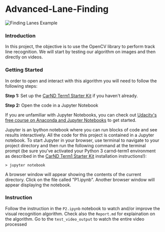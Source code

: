 [image1]: project_video.gif "Trained Agent"

# **Advanced-Lane-Finding** 

![Finding Lanes Example][image1] 

### Introduction
In this project, the objective is to use the OpenCV library to perform track line recognition. We will start by testing our algorithm on images and then directly on videos.

### Getting Started

In order to open and interact with this algorithm you will need to follow the following steps:

**Step 1:** Set up the [CarND Term1 Starter Kit](https://github.com/udacity/CarND-Term1-Starter-Kit/blob/master/README.md) if you haven't already.

**Step 2:** Open the code in a Jupyter Notebook

If you are unfamiliar with Jupyter Notebooks, you can check out [Udacity's free course on Anaconda and Jupyter Notebooks](https://classroom.udacity.com/courses/ud1111) to get started.

Jupyter is an Ipython notebook where you can run blocks of code and see results interactively.  All the code for this project is contained in a Jupyter notebook. To start Jupyter in your browser, use terminal to navigate to your project directory and then run the following command at the terminal prompt (be sure you've activated your Python 3 carnd-term1 environment as described in the [CarND Term1 Starter Kit](https://github.com/udacity/CarND-Term1-Starter-Kit/blob/master/README.md) installation instructions!):

`> jupyter notebook`

A browser window will appear showing the contents of the current directory.  Click on the file called "P1.ipynb".  Another browser window will appear displaying the notebook.  

### Instruction
Follow the instruction in the `P2.ipynb` notebook to watch and/or improve the visual recognition algorithm. 
Check also the `Report.md` for explaination on the algorithm.
Go to the `test_video_output` to watch the entire video processed






